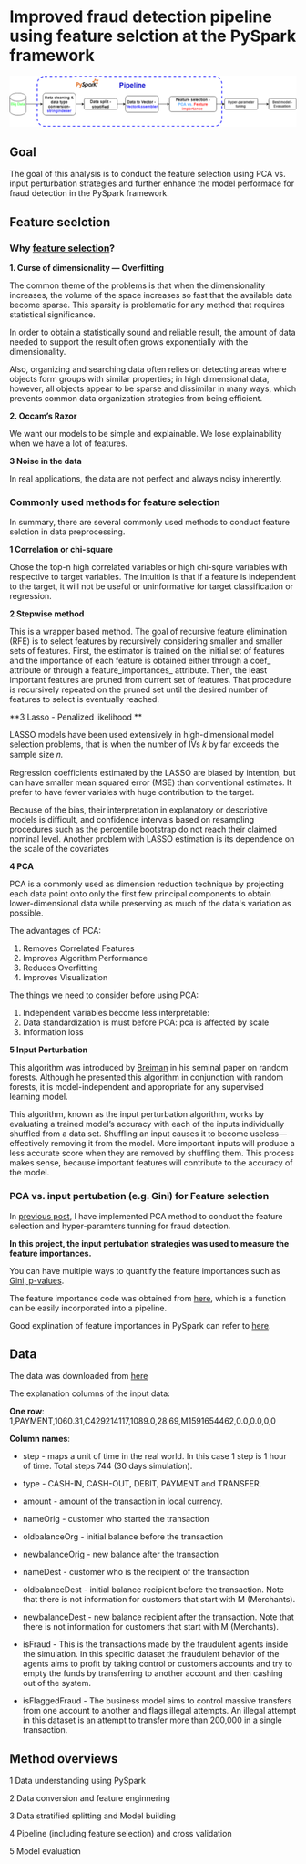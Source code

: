 

# Improved fraud detection pipeline using feature selction at the PySpark framework

![alt text](./img/feature_importance_pyspark.png)


## Goal
The goal of this analysis is to conduct the feature selection using PCA vs. input perturbation strategies and further enhance the model performace for fraud detection in the PySpark framework.


## Feature seelction

### Why [feature selection](https://mlwhiz.com/blog/2019/08/07/feature_selection/?utm_campaign=News&utm_medium=Community&utm_source=DataCamp.com)? 

**1. Curse of dimensionality — Overfitting**

The common theme of the problems is that when the dimensionality increases, the volume of the space increases so fast that the available data become sparse. This sparsity is problematic for any method that requires statistical significance. 

In order to obtain a statistically sound and reliable result, the amount of data needed to support the result often grows exponentially with the dimensionality.

Also, organizing and searching data often relies on detecting areas where objects form groups with similar properties; in high dimensional data, however, all objects appear to be sparse and dissimilar in many ways, which prevents common data organization strategies from being efficient.

**2. Occam’s Razor**

We want our models to be simple and explainable. We lose explainability when we have a lot of features.

**3 Noise in the data**

In real applications, the data are not perfect and always noisy inherently. 


### Commonly used methods for feature selection

In summary, there are several commonly used methods to conduct feature selction in data preprocessing.

**1 Correlation or chi-square**

Chose the top-n high correlated variables or high chi-squre variables with respective to target variables.
The intuition is that if a feature is independent to the target, it will not be useful or uninformative for target classification or regression.

**2 Stepwise method**

This is a wrapper based method. The goal of recursive feature elimination (RFE) is to select features by recursively considering smaller and smaller sets of features. First, the estimator is trained on the initial set of features and the importance of each feature is obtained either through a coef_ attribute or through a feature_importances_ attribute. Then, the least important features are pruned from current set of features. That procedure is recursively repeated on the pruned set until the desired number of features to select is eventually reached.

**3 Lasso - Penalized likelihood **

LASSO models have been used extensively in high-dimensional model selection problems, that is when the number of IVs 𝑘 by far exceeds the sample size 𝑛. 

Regression coefficients estimated by the LASSO are biased by intention, but can have smaller mean squared error (MSE) than conventional estimates. It prefer to have fewer variales with huge contribution to the target.

Because of the bias, their interpretation in explanatory or descriptive models is difficult, and confidence intervals based on resampling procedures such as the percentile bootstrap do not reach their claimed nominal level. Another problem with LASSO estimation is its dependence on the scale of the covariates

**4 PCA**

PCA is a commonly used as dimension reduction technique by projecting each data point onto only the first few principal components to obtain lower-dimensional data while preserving as much of the data's variation as possible. 

The advantages of PCA:

1. Removes Correlated Features
2. Improves Algorithm Performance
3. Reduces Overfitting
4. Improves Visualization

The things we need to consider before using PCA:

1.	Independent variables become less interpretable: 
2.	Data standardization is must before PCA: pca is affected by scale
3.	Information loss



**5 Input Perturbation**

This algorithm was introduced by [Breiman](https://en.wikipedia.org/wiki/Leo_Breiman) in his seminal paper on random forests.  Although he presented this algorithm in conjunction with random forests, it is model-independent and appropriate for any supervised learning model.  

This algorithm, known as the input perturbation algorithm, works by evaluating a trained model’s accuracy with each of the inputs individually shuffled from a data set.  Shuffling an input causes it to become useless—effectively removing it from the model. More important inputs will produce a less accurate score when they are removed by shuffling them. This process makes sense, because important features will contribute to the accuracy of the model. 


### PCA vs. input pertubation (e.g. Gini) for Feature selection
In [previous post](https://github.com/tankwin08/PySpark_Fraud_detection_ML), I have implemented PCA method to conduct the feature selection and hyper-paramters tunning for fraud detection.

**In this project, the input pertubation strategies was used to measure the feature importances.**

You can have multiple ways to quantify the feature importances such as [Gini, p-values](https://www.sparkitecture.io/machine-learning/feature-importance).

The feature importance code was obtained from [here](https://gist.github.com/timlrx/1d5fdb0a43adbbe32a9336ba5c85b1b2), which is a function can be easily
incorporated into a pipeline.

Good explination of feature importances in PySpark can refer to [here](https://www.timlrx.com/2018/06/19/feature-selection-using-feature-importance-score-creating-a-pyspark-estimator/).


## Data
The data was downloaded from [here](https://www.kaggle.com/ntnu-testimon/paysim1)

The explanation columns of the input data:

**One row**: 1,PAYMENT,1060.31,C429214117,1089.0,28.69,M1591654462,0.0,0.0,0,0

**Column names**: 

* step - maps a unit of time in the real world. In this case 1 step is 1 hour of time. Total steps 744 (30 days simulation).

* type - CASH-IN, CASH-OUT, DEBIT, PAYMENT and TRANSFER.

* amount - amount of the transaction in local currency.

* nameOrig - customer who started the transaction

* oldbalanceOrg - initial balance before the transaction

* newbalanceOrig - new balance after the transaction

* nameDest - customer who is the recipient of the transaction

* oldbalanceDest - initial balance recipient before the transaction. Note that there is not information for customers that start with M (Merchants).

* newbalanceDest - new balance recipient after the transaction. Note that there is not information for customers that start with M (Merchants).

* isFraud - This is the transactions made by the fraudulent agents inside the simulation. In this specific dataset the fraudulent behavior of the agents aims to profit by taking control or customers accounts and try to empty the funds by transferring to another account and then cashing out of the system.

* isFlaggedFraud - The business model aims to control massive transfers from one account to another and flags illegal attempts. An illegal attempt in this dataset is an attempt to transfer more than 200,000 in a single transaction.



## Method overviews

1 Data understanding using PySpark

2 Data conversion and feature enginnering

3 Data stratified splitting and Model building

4 Pipeline (including feature selection) and cross validation

5 Model evaluation


